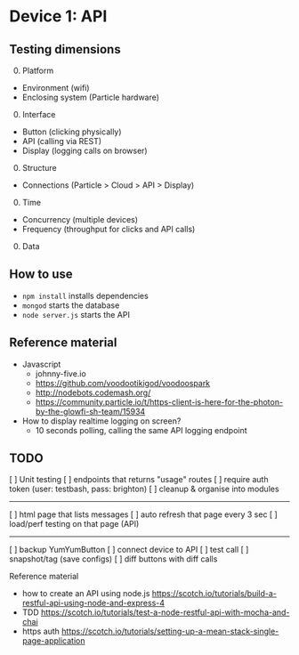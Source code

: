 # Device 1: API

## Testing dimensions

0. Platform
  - Environment (wifi)
  - Enclosing system (Particle hardware)
0. Interface
  - Button (clicking physically)
  - API (calling via REST)
  - Display (logging calls on browser)
0. Structure
  - Connections (Particle > Cloud > API > Display)
0. Time
  - Concurrency (multiple devices)
  - Frequency (throughput for clicks and API calls)
0. Data

## How to use

- `npm install` installs dependencies
- `mongod` starts the database
- `node server.js` starts the API

## Reference material

- Javascript
  - johnny-five.io
  - https://github.com/voodootikigod/voodoospark
  - http://nodebots.codemash.org/
  - https://community.particle.io/t/https-client-is-here-for-the-photon-by-the-glowfi-sh-team/15934
- How to display realtime logging on screen?
  - 10 seconds polling, calling the same API logging endpoint

## TODO

[ ] Unit testing
[ ] endpoints that returns "usage" routes
[ ] require auth token (user: testbash, pass: brighton)
[ ] cleanup & organise into modules

--------

[ ] html page that lists messages
[ ] auto refresh that page every 3 sec
[ ] load/perf testing on that page (API)

--------

[ ] backup YumYumButton
[ ] connect device to API
[ ] test call
[ ] snapshot/tag (save configs)
[ ] diff buttons with diff calls

Reference material

- how to create an API using node.js https://scotch.io/tutorials/build-a-restful-api-using-node-and-express-4
- TDD https://scotch.io/tutorials/test-a-node-restful-api-with-mocha-and-chai
- https auth https://scotch.io/tutorials/setting-up-a-mean-stack-single-page-application
